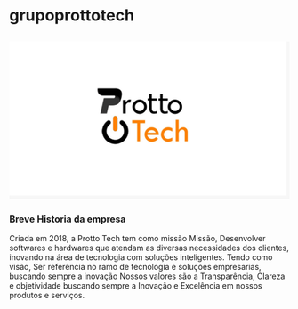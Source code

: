 # grupoprottotech
##
![logo](https://github.com/protto-tech/grupoprottotech/blob/master/prottotech.jpeg)
### Breve Historia da empresa
   Criada em 2018, a Protto Tech tem como missão Missão, Desenvolver softwares e hardwares que atendam as diversas necessidades dos clientes, inovando na área de tecnologia com soluções inteligentes. Tendo como visão, Ser referência no ramo de tecnologia e soluções empresarias, buscando sempre a inovação
  Nossos valores são a Transparência, Clareza e objetividade buscando sempre a Inovação e Excelência em nossos produtos e serviços.
